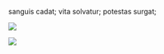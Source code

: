 sanguis cadat; vita solvatur; potestas surgat;


<p align="left">
  <img src="https://skillicons.dev/icons?i=js,react,nextjs,ts,tailwind,nodejs,express,supabase,postgres,prisma,php,mysql,git,github,html,css" />
</p>


![](https://github-readme-stats.vercel.app/api/top-langs/?username=jamesjimenezzz&theme=transparent&hide_border=false&include_all_commits=false&count_private=false&layout=compact)



